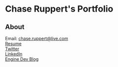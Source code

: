 # Chase Ruppert's Portfolio
## <a name="About"></a>About

Email: <chase.ruppert@live.com>  
[Resume](files/ruppertResume.private.pdf)  
[Twitter](https://twitter.com/w00pert)  
[LinkedIn](https://www.linkedin.com/in/chaseruppert)  
[Engine Dev Blog](http://someengine.blogspot.com/)
